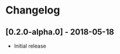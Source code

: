 # Changelog

## [0.2.0-alpha.0] - 2018-05-18

- Initial release

<!-- http://keepachangelog.com/ -->
